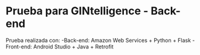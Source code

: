 # Prueba para GINtelligence - Back-end
Prueba realizada con:
  -Back-end: Amazon Web Services + Python + Flask
  -Front-end: Android Studio + Java + Retrofit
